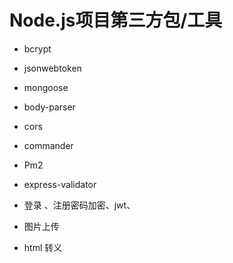# Node.js项目第三方包/工具

* bcrypt

* jsonwebtoken 

* mongoose

* body-parser

* cors

* commander

* Pm2

* express-validator

* 登录 、注册密码加密、jwt、

* 图片上传

* html 转义

  